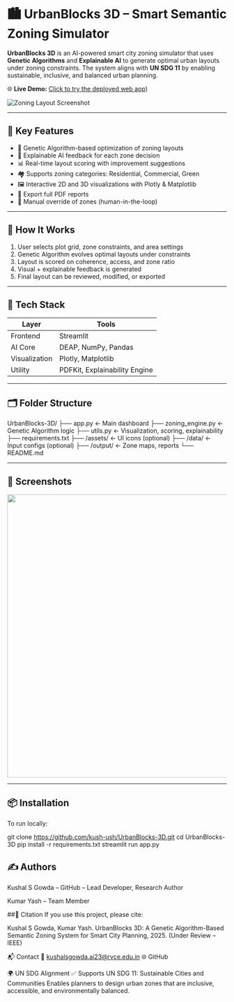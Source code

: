 # 🏙️ UrbanBlocks 3D – Smart Semantic Zoning Simulator

**UrbanBlocks 3D** is an AI-powered smart city zoning simulator that uses **Genetic Algorithms** and **Explainable AI** to generate optimal urban layouts under zoning constraints. The system aligns with **UN SDG 11** by enabling sustainable, inclusive, and balanced urban planning.

🌐 **Live Demo:** [Click to try the deployed web app](https://urbanblocks-3d.streamlit.app/))

![Zoning Layout Screenshot](output/zoning_map.png)

---

## 🚀 Key Features

- 🧬 Genetic Algorithm-based optimization of zoning layouts  
- 🧠 Explainable AI feedback for each zone decision  
- 📊 Real-time layout scoring with improvement suggestions  
- 🏘️ Supports zoning categories: Residential, Commercial, Green  
- 🖼️ Interactive 2D and 3D visualizations with Plotly & Matplotlib  
- 📝 Export full PDF reports  
- 🧩 Manual override of zones (human-in-the-loop)  

---

## 🧠 How It Works

1. User selects plot grid, zone constraints, and area settings  
2. Genetic Algorithm evolves optimal layouts under constraints  
3. Layout is scored on coherence, access, and zone ratio  
4. Visual + explainable feedback is generated  
5. Final layout can be reviewed, modified, or exported  

---

## 🧰 Tech Stack

| Layer        | Tools                          |
|--------------|--------------------------------|
| Frontend     | Streamlit                      |
| AI Core      | DEAP, NumPy, Pandas            |
| Visualization| Plotly, Matplotlib             |
| Utility      | PDFKit, Explainability Engine  |

---

## 🗂️ Folder Structure

UrbanBlocks-3D/
├── app.py ← Main dashboard
├── zoning_engine.py ← Genetic Algorithm logic
├── utils.py ← Visualization, scoring, explainability
├── requirements.txt
├── /assets/ ← UI icons (optional)
├── /data/ ← Input configs (optional)
├── /output/ ← Zone maps, reports
└── README.md



---

## 📸 Screenshots

<img src="output/zoning_map.png" width="650"/>

---

## 📦 Installation

To run locally:


git clone https://github.com/kush-ush/UrbanBlocks-3D.git
cd UrbanBlocks-3D
pip install -r requirements.txt
streamlit run app.py

## ✍️ Authors
Kushal S Gowda – GitHub – Lead Developer, Research Author

Kumar Yash – Team Member

##📝 Citation
If you use this project, please cite:

Kushal S Gowda, Kumar Yash. UrbanBlocks 3D: A Genetic Algorithm-Based Semantic Zoning System for Smart City Planning, 2025. (Under Review – IEEE)

📬 Contact
📧 kushalsgowda.ai23@rvce.edu.in
🌐 GitHub

🌍 UN SDG Alignment
✅ Supports UN SDG 11: Sustainable Cities and Communities
Enables planners to design urban zones that are inclusive, accessible, and environmentally balanced.


